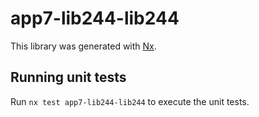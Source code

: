 # app7-lib244-lib244

This library was generated with [Nx](https://nx.dev).

## Running unit tests

Run `nx test app7-lib244-lib244` to execute the unit tests.
